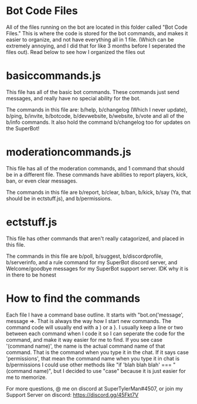 # Bot Code Files
All of the files running on the bot are located in this folder called "Bot Code Files." This is where the code is stored for the bot commands, and makes it easier to organize,
and not have everything all in 1 file. (Which can be extremely annoying, and I did that for like 3 months before I seperated the files out). Read below to see how I organized the
files out

# basiccommands.js
This file has all of the basic bot commands. These commands just send messages, and really have no special ability for the bot.

The commands in this file are: b/help, b/changelog (Which I never update), b/ping, b/invite, b/botcode, b/devwebsite, b/website, b/vote and all of the b/info commands.
It also hold the command b/changelog too for updates on the SuperBot!

# moderationcommands.js
This file has all of the moderation commands, and 1 command that should be in a different file. These commands have abilities to report players, kick, ban, or even clear messages.

The commands in this file are b/report, b/clear, b/ban, b/kick, b/say (Ya, that should be in ectstuff.js), and b/permissions.

# ectstuff.js
This file has other commands that aren't really catagorized, and placed in this file.

The commands in this file are b/poll, b/suggest, b/discordprofile, b/serverinfo, and a rule command for my SuperBot discord server, and Welcome/goodbye messages for my SuperBot support server. IDK why it is in there to be honest

# How to find the commands
Each file I have a command base outline. It starts with "bot.on('message', message =>. That is always the way how I start new commands. The command code will usually end with a ) or a }. I usually keep a line or two between each command when I code it so I can seperate the code for the command, and make it way easier for me to find. If you see case '(command name)', the name is the actual command name of that command. That is the command when you type it in the chat. If it says case 'permissions', that mean the command name when you type it in chat is b/permissions
I could use other methods like "if 'blah blah blah' === "(command name)",
but I decided to use "case" because it is just easier for me to memorize.

For more questions, @ me on discord at SuperTylerMan#4507, or join my Support Server on discord: https://discord.gg/45Fkt7V
